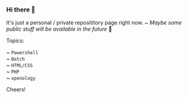 ### Hi there 👋

It's just a personal / private reposititory page right now. ~ <i>Maybe some public stuff will be available in the future </i>🔮


Topics:

~ <code>Powershell</code><br>
~ <code>Batch</code><br>
~ <code>HTML/CSS</code><br>
~ <code>PHP</code><br>
~ <code>xpenology</code>


Cheers!
